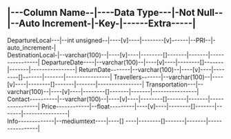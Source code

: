 |---Column Name--|----Data Type---|-Not Null--|--Auto Increment-|-Key-|------Extra-----|
------------------------------------------------------------------------------------------
DepartureLocal---|--int unsigned--|----[v]----|--------[v]------|--PRI--|-auto_increment-|      
DestinationLocal-|--varchar(100)--|----[v]----|--------[]-------|-------|----------------|
DepartureDate----|--varchar(100)--|----[v]----|--------[]-------|-------|----------------|
ReturnDate-------|--varchar(100)--|----[v]----|--------[]-------|-------|----------------|
Travellers-------|--varchar(100)--|----[v]----|--------[]-------|-------|----------------|
Transportation---|--varchar(100)--|----[v]----|--------[]-------|-------|----------------|
Contact----------|--varchar(100)--|----[v]----|--------[]-------|-------|----------------|
Price------------|--float---------|----[v]----|--------[]-------|-------|----------------|   
Info-------------|--mediumtext----|----[] ----|--------[]-------|-------|----------------| 